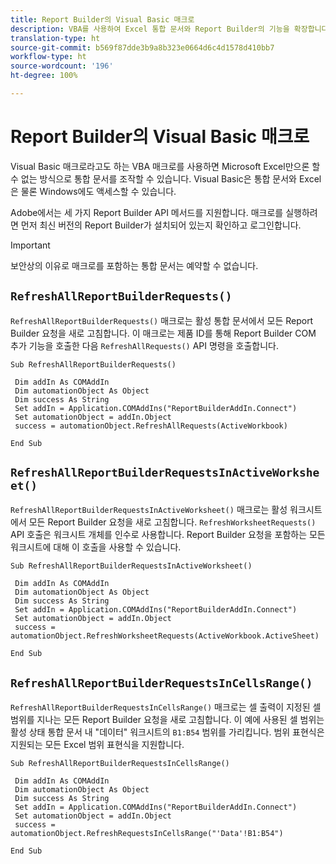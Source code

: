 ```yaml
---
title: Report Builder의 Visual Basic 매크로
description: VBA를 사용하여 Excel 통합 문서와 Report Builder의 기능을 확장합니다.
translation-type: ht
source-git-commit: b569f87dde3b9a8b323e0664d6c4d1578d410bb7
workflow-type: ht
source-wordcount: '196'
ht-degree: 100%

---
```



# Report Builder의 Visual Basic 매크로

Visual Basic 매크로라고도 하는 VBA 매크로를 사용하면 Microsoft Excel만으론 할 수 없는 방식으로 통합 문서를 조작할 수 있습니다. Visual Basic은 통합 문서와 Excel은 물론 Windows에도 액세스할 수 있습니다.

Adobe에서는 세 가지 Report Builder API 메서드를 지원합니다. 매크로를 실행하려면 먼저 최신 버전의 Report Builder가 설치되어 있는지 확인하고 로그인합니다.

>[!IMPORTANT]
>
>보안상의 이유로 매크로를 포함하는 통합 문서는 예약할 수 없습니다.

## `RefreshAllReportBuilderRequests()`

`RefreshAllReportBuilderRequests()` 매크로는 활성 통합 문서에서 모든 Report Builder 요청을 새로 고침합니다. 이 매크로는 제품 ID를 통해 Report Builder COM 추가 기능을 호출한 다음 `RefreshAllRequests()` API 명령을 호출합니다.

```vba
Sub RefreshAllReportBuilderRequests()
 
 Dim addIn As COMAddIn
 Dim automationObject As Object
 Dim success As String
 Set addIn = Application.COMAddIns("ReportBuilderAddIn.Connect")
 Set automationObject = addIn.Object
 success = automationObject.RefreshAllRequests(ActiveWorkbook)
 
End Sub
```

## `RefreshAllReportBuilderRequestsInActiveWorksheet()`

`RefreshAllReportBuilderRequestsInActiveWorksheet()` 매크로는 활성 워크시트에서 모든 Report Builder 요청을 새로 고침합니다. `RefreshWorksheetRequests()` API 호출은 워크시트 개체를 인수로 사용합니다. Report Builder 요청을 포함하는 모든 워크시트에 대해 이 호출을 사용할 수 있습니다.

```vba
Sub RefreshAllReportBuilderRequestsInActiveWorksheet()
 
 Dim addIn As COMAddIn
 Dim automationObject As Object
 Dim success As String
 Set addIn = Application.COMAddIns("ReportBuilderAddIn.Connect")
 Set automationObject = addIn.Object
 success = automationObject.RefreshWorksheetRequests(ActiveWorkbook.ActiveSheet)
 
End Sub
```

## `RefreshAllReportBuilderRequestsInCellsRange()`

`RefreshAllReportBuilderRequestsInCellsRange()` 매크로는 셀 출력이 지정된 셀 범위를 지나는 모든 Report Builder 요청을 새로 고침합니다. 이 예에 사용된 셀 범위는 활성 상태 통합 문서 내 &quot;데이터&quot; 워크시트의 `B1:B54` 범위를 가리킵니다. 범위 표현식은 지원되는 모든 Excel 범위 표현식을 지원합니다.

```vba
Sub RefreshAllReportBuilderRequestsInCellsRange()
 
 Dim addIn As COMAddIn
 Dim automationObject As Object
 Dim success As String
 Set addIn = Application.COMAddIns("ReportBuilderAddIn.Connect")
 Set automationObject = addIn.Object
 success = automationObject.RefreshRequestsInCellsRange("'Data'!B1:B54")
  
End Sub
```
